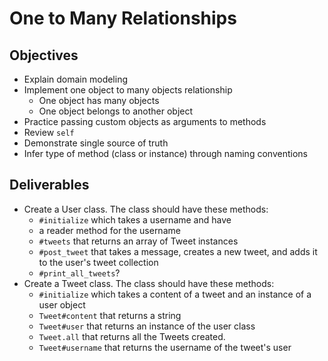 # One to Many Relationships

## Objectives

* Explain domain modeling
* Implement one object to many objects relationship
  * One object has many objects
  * One object belongs to another object
* Practice passing custom objects as arguments to methods
* Review `self`
* Demonstrate single source of truth
* Infer type of method (class or instance) through naming conventions

## Deliverables

* Create a User class. The class should have these methods:
  * `#initialize` which takes a username and have
  * a reader method for the username
  * `#tweets` that returns an array of Tweet instances
  * `#post_tweet` that takes a message, creates a new tweet, and adds it to the user's tweet collection
  * `#print_all_tweets`?
* Create a Tweet class. The class should have these methods:
  * `#initialize` which takes a content of a tweet and an instance of a user object
  * `Tweet#content` that returns a string
  * `Tweet#user` that returns an instance of the user class
  * `Tweet.all` that returns all the Tweets created.
  * `Tweet#username` that returns the username of the tweet's user
